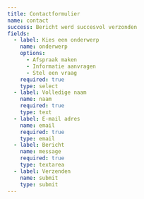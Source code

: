 ```yaml
---
title: Contactformulier
name: contact
success: Bericht werd succesvol verzonden
fields:
  - label: Kies een onderwerp
    name: onderwerp
    options:
      - Afspraak maken
      - Informatie aanvragen
      - Stel een vraag
    required: true
    type: select
  - label: Volledige naam
    name: naam
    required: true
    type: text
  - label: E-mail adres
    name: email
    required: true
    type: email
  - label: Bericht
    name: message
    required: true
    type: textarea
  - label: Verzenden
    name: submit
    type: submit
---
```


